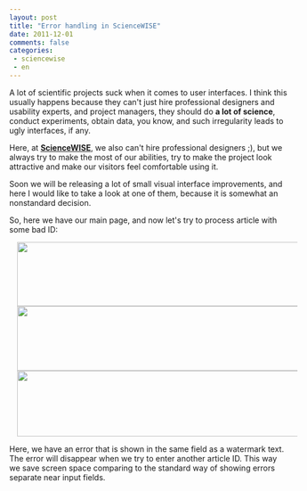 ```yaml
---
layout: post
title: "Error handling in ScienceWISE"
date: 2011-12-01
comments: false
categories:
 - sciencewise
 - en
---
```



A lot of scientific projects suck when it comes to user interfaces.
I think this usually happens because they can't just hire professional designers and usability experts, and project managers,
they should do **a lot of science**, conduct experiments, obtain data, you know, and such irregularity leads to ugly interfaces, if any.

Here, at **<a href="http://sciencewise.info/">ScienceWISE</a>**, we also can't hire professional designers ;), but we always try to make the most of our abilities, try to make the project look attractive and make our visitors feel comfortable using it.

Soon we will be releasing a lot of small visual interface improvements, and here I would like to take a look at one of them, because it is somewhat an nonstandard decision.

So, here we have our main page, and now let's try to process article with some bad ID:

<a href="http://1.bp.blogspot.com/-saUxErwthBk/TtdCMH5JTYI/AAAAAAAADFU/VJ8XpmcWGwg/s1600/Screen+shot+2011-12-01+at+9.58.53+.png" imageanchor="1" style="margin-left: 1em; margin-right: 1em;"><img border="0" height="115" src="http://1.bp.blogspot.com/-saUxErwthBk/TtdCMH5JTYI/AAAAAAAADFU/VJ8XpmcWGwg/s640/Screen+shot+2011-12-01+at+9.58.53+.png" width="640" /></a>
<a href="http://3.bp.blogspot.com/-74hFyTC8u_4/TtdCMkcHXGI/AAAAAAAADFY/l2SmEMvlHUc/s1600/Screen+shot+2011-12-01+at+9.59.10+.png" imageanchor="1" style="margin-left: 1em; margin-right: 1em;"><img border="0" height="116" src="http://3.bp.blogspot.com/-74hFyTC8u_4/TtdCMkcHXGI/AAAAAAAADFY/l2SmEMvlHUc/s640/Screen+shot+2011-12-01+at+9.59.10+.png" width="640" /></a>
<a href="http://4.bp.blogspot.com/--DiQSo-KS_Y/TtdCNISBkcI/AAAAAAAADFk/4ybd9sM796A/s1600/Screen+shot+2011-12-01+at+9.59.28+.png" imageanchor="1" style="margin-left: 1em; margin-right: 1em;"><img border="0" height="118" src="http://4.bp.blogspot.com/--DiQSo-KS_Y/TtdCNISBkcI/AAAAAAAADFk/4ybd9sM796A/s640/Screen+shot+2011-12-01+at+9.59.28+.png" width="640" /></a>

Here, we have an error that is shown in the same field as a watermark text.
The error will disappear when we try to enter another article ID. 
This way we save screen space comparing to the standard way of showing errors separate near input fields.
